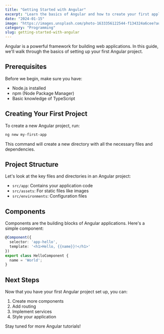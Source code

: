 ```yaml
---
title: "Getting Started with Angular"
excerpt: "Learn the basics of Angular and how to create your first application."
date: "2024-01-15"
image: "https://images.unsplash.com/photo-1633356122544-f134324a6cee?auto=format&fit=crop&q=80&w=800"
category: "Programming"
slug: getting-started-with-angular
---
```



Angular is a powerful framework for building web applications. In this guide, we'll walk through the basics of setting up your first Angular project.

## Prerequisites

Before we begin, make sure you have:
- Node.js installed
- npm (Node Package Manager)
- Basic knowledge of TypeScript

## Creating Your First Project

To create a new Angular project, run:

```bash
ng new my-first-app
```

This command will create a new directory with all the necessary files and dependencies.

## Project Structure

Let's look at the key files and directories in an Angular project:

- `src/app`: Contains your application code
- `src/assets`: For static files like images
- `src/environments`: Configuration files

## Components

Components are the building blocks of Angular applications. Here's a simple component:

```typescript
@Component({
  selector: 'app-hello',
  template: '<h1>Hello, {{name}}!</h1>'
})
export class HelloComponent {
  name = 'World';
}
```

## Next Steps

Now that you have your first Angular project set up, you can:
1. Create more components
2. Add routing
3. Implement services
4. Style your application

Stay tuned for more Angular tutorials!